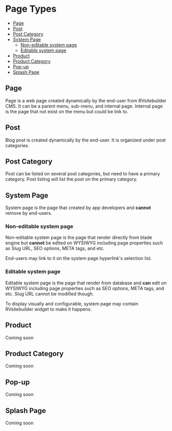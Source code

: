# Page Types

  - [Page](#Page)
  - [Post](#Post) 
  - [Post Category](#Post-Category)
  - [System Page](#System-page)
    - [Non-editable system page](#Non-editable-system-page) 
    - [Editable system page](#Editable-system-page)
  - [Product](#Product) 
  - [Product Category](#Product-Category)
  - [Pop-up](#Pop-up)
  - [Splash Page](#Splash-Page) 

<a name="Page"></a>
## Page
Page is a web page created dynamically by the end-user from RVsitebuilder CMS. It can be a parent menu, sub-menu, and internal page. Internal page is the page that not exist on the menu but could be link to.

<a name="Post"></a>
## Post
Blog post is created dynamically by the end-user. It is organized under post categories. 

<a name="Post-Category"></a>
## Post Category
Post can be listed on several post categories, but need to have a primary category. Post listing will list the post on the primary category. 

<a name="System-page"></a>
## System Page

System page is the page that created by app developers and **cannot** remove by end-users.

<a name="Non-editable-system-page"></a>
### Non-editable system page

Non-editable system page is the page that render directly from blade engine but **cannot** be edited on WYSIWYG including page properties such as Slug URL, SEO options, META tags, and etc. 

End-users may link to it on the system page hyperlink's selection list.

<a name="Editable-system-page"></a>
### Editable system page

Editable system page is the page that render from database and **can** edit on WYSIWYG including page properties such as SEO options, META tags, and etc. Slug URL cannot be modified though.

To display visually and configurable, system page may contain RVsitebuilder widget to make it happens.

<a name="Product"></a>
## Product

Coming soon 


<a name="Product-Category"></a>
## Product Category

Coming soon 

<a name="Pop-up"></a>
## Pop-up

Coming soon 

<a name="Splash-Page"></a>
## Splash Page

Coming soon
